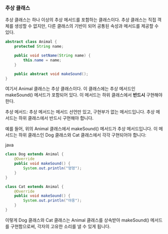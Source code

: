 ### 추상 클래스
추상 클래스는 하나 이상의 추상 메서드를 포함하는 클래스이다. 추상 클래스는 직접 객체를 생성할 수 없지만, 다른 클래스의 기반이 되어 공통된 속성과 메서드를 제공할 수 있다.

```java
abstract class Animal {
    protected String name;

    public void setName(String name) {
        this.name = name;
    }

    public abstract void makeSound();
}
```

여기서 Animal 클래스는 추상 클래스이다. 이 클래스에는 추상 메서드인 makeSound() 메서드가 포함되어 있다. 이 메서드는 하위 클래스에서 **반드시** 구현해야 한다.

추상 메서드: 추상 메서드는 메서드 선언만 있고, 구현부가 없는 메서드입니다. 추상 메서드는 하위 클래스에서 반드시 구현해야 합니다.

예를 들어, 위의 Animal 클래스에서 makeSound() 메서드가 추상 메서드입니다. 이 메서드는 하위 클래스인 Dog 클래스와 Cat 클래스에서 각각 구현되어야 합니다:

java

```java
class Dog extends Animal {
    @Override
    public void makeSound() {
        System.out.println("멍멍");
    }
}

class Cat extends Animal {
    @Override
    public void makeSound() {
        System.out.println("야옹");
    }
}
```

이렇게 Dog 클래스와 Cat 클래스는 Animal 클래스를 상속받아 makeSound() 메서드를 구현함으로써, 각자의 고유한 소리를 낼 수 있게 됩니다.